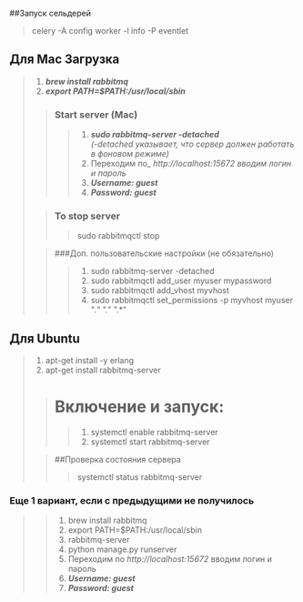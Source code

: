 ##Запуск сельдерей

>celery -A config  worker -l info -P eventlet




## Для Mac Загрузка 
>1. ***brew install rabbitmq***
>2. ***export PATH=$PATH:/usr/local/sbin***
> 
>>###  Start server (Mac)
>>>1. ***sudo rabbitmq-server -detached***   
_(-detached указывает, что сервер должен работать в фоновом режиме)_ 
>>>2. Переходим по_ _http://localhost:15672_ _вводим логин и пароль_
>>>3. ***_Username: guest_***
>>>4. ***_Password: guest_***
>
>>### To stop server
>>>sudo rabbitmqctl stop
> 
>>###Доп. пользовательские настройки (не обязательно)
>>>1. sudo rabbitmq-server -detached
>>>2. sudo rabbitmqctl add_user myuser mypassword
>>>3. sudo rabbitmqctl add_vhost myvhost
>>>4. sudo rabbitmqctl set_permissions -p myvhost myuser ".*" ".*" ".*"



## Для Ubuntu
>1. apt-get install -y erlang
>2. apt-get install rabbitmq-server
>
>># Включение и запуск:
>>>1. systemctl enable rabbitmq-server
>>>2. systemctl start rabbitmq-server
>
>>##Проверка состояния сервера
>>> systemctl status rabbitmq-server​


### Еще 1 вариант, если с предыдущими не получилось
>>1. brew install rabbitmq
>>2. export PATH=$PATH:/usr/local/sbin
>>3. rabbitmq-server 
>>4. python manage.py runserver
>>5. Переходим по _http://localhost:15672_ вводим логин и пароль
>>6. ***_Username: guest_***
>>7. ***_Password: guest_***